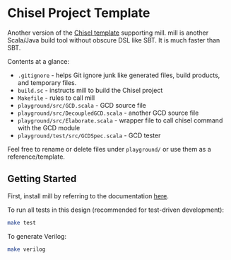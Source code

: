 Chisel Project Template
=======================

Another version of the [Chisel template](https://github.com/ucb-bar/chisel-template) supporting mill.
mill is another Scala/Java build tool without obscure DSL like SBT. It is much faster than SBT.

Contents at a glance:

* `.gitignore` - helps Git ignore junk like generated files, build products, and temporary files.
* `build.sc` - instructs mill to build the Chisel project
* `Makefile` - rules to call mill
* `playground/src/GCD.scala` - GCD source file
* `playground/src/DecoupledGCD.scala` - another GCD source file
* `playground/src/Elaborate.scala` - wrapper file to call chisel command with the GCD module
* `playground/test/src/GCDSpec.scala` - GCD tester

Feel free to rename or delete files under `playground/` or use them as a reference/template.

## Getting Started

First, install mill by referring to the documentation [here](https://com-lihaoyi.github.io/mill).

To run all tests in this design (recommended for test-driven development):
```bash
make test
```

To generate Verilog:
```bash
make verilog
```

